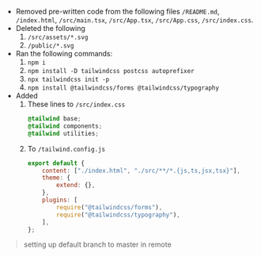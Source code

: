 * Removed pre-written code from the following files `/README.md`, `/index.html`, `/src/main.tsx`, `/src/App.tsx`, `/src/App.css`, `/src/index.css`.
* Deleted the following
    1. `/src/assets/*.svg`
    2. `/public/*.svg`
* Ran the following commands:
    1. `npm i`
    2. `npm install -D tailwindcss postcss autoprefixer`
    3. `npx tailwindcss init -p`
    4. `npm install @tailwindcss/forms @tailwindcss/typography`
* Added
    1. These lines to `/src/index.css`
        ```css
        @tailwind base;
        @tailwind components;
        @tailwind utilities;
        ```
    2. To `/tailwind.config.js`
        ```js
        export default {
            content: ["./index.html", "./src/**/*.{js,ts,jsx,tsx}"],
            theme: {
                extend: {},
            },
            plugins: [
                require("@tailwindcss/forms"),
                require("@tailwindcss/typography"),
            ],
        };
        ```
> setting up default branch to master in remote